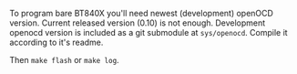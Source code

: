 To program bare BT840X you'll need newest (development) openOCD version. Current released version (0.10) is not enough. Development openocd version is included as a git submodule at `sys/openocd`. Compile it according to it's readme.

Then `make flash` or `make log`.
